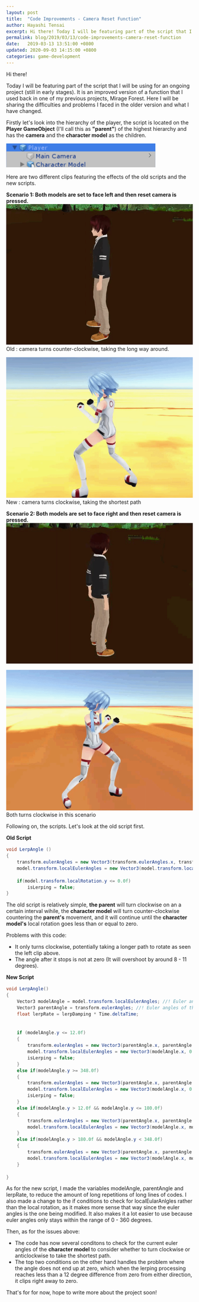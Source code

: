 ```yaml
---
layout: post
title:  "Code Improvements - Camera Reset Function"
author: Hayashi Tensai
excerpt: Hi there! Today I will be featuring part of the script that I will be using for an ongoing project (still in early stages). It is an improved version of a function that I used back in one of my previous projects, Mirage Forest.
permalink: blog/2019/03/13/code-improvements-camera-reset-function
date:   2019-03-13 13:51:00 +0800
updated: 2020-09-03 14:15:00 +0800
categories: game-development
---
```


Hi there!

Today I will be featuring part of the script that I will be using for an ongoing project (still in early stages). It is an improved version of a function that I used back in one of my previous projects, Mirage Forest. Here I will be sharing the difficulties and problems I faced in the older version and what I have changed.

Firstly let's look into the hierarchy of the player, the script is located on the **Player GameObject** (I'll call this as **"parent"**) of the highest hierarchy and has the **camera** and the **character model** as the children.

<img style="max-width:80%;" src="/assets/blog-images/game-dev/camera-reset-1.png" />

Here are two different clips featuring the effects of the old scripts and the new scripts.

**Scenario 1: Both models are set to face left and then reset camera is pressed.**
![Camera Reset Left Old](/assets/blog-images/game-dev/camera-reset-left-old.gif)  
Old : camera turns counter-clockwise, taking the long way around.

![Camera Reset Left New](/assets/blog-images/game-dev/camera-reset-left-new.gif)  
New : camera turns clockwise, taking the shortest path

**Scenario 2: Both models are set to face right and then reset camera is pressed.**
![Camera Reset Right Old](/assets/blog-images/game-dev/camera-reset-right-old.gif)

![Camera Reset Right New](/assets/blog-images/game-dev/camera-reset-right-new.gif)  
Both turns clockwise in this scenario

Following on, the scripts. Let's look at the old script first.

**Old Script**
```csharp
void LerpAngle ()
{
    transform.eulerAngles = new Vector3(transform.eulerAngles.x, transform.eulerAngles.y + (lerpDamping * Time.deltaTime), transform.eulerAngles.z);
    model.transform.localEulerAngles = new Vector3(model.transform.localEulerAngles.x, model.transform.localEulerAngles.y - (lerpDamping * Time.deltaTime), model.transform.localEulerAngles.z);

    if(model.transform.localRotation.y <= 0.0f)
        isLerping = false;
}
```
The old script is relatively simple, **the parent** will turn clockwise on an a certain interval wihile, the **character model** will turn counter-clockwise countering the **parent's** movement, and it will continue until the **character model's** local rotation goes less than or equal to zero.

Problems with this code:  
- It only turns clockwise, potentially taking a longer path to rotate as seen the left clip above.  
- The angle after it stops is not at zero (It will overshoot by around 8 - 11 degrees).

**New Script**
```csharp
void LerpAngle()
{
    Vector3 modelAngle = model.transform.localEulerAngles; //! Euler angles of the character model
    Vector3 parentAngle = transform.eulerAngles; //! Euler angles of the parent object
    float lerpRate = lerpDamping * Time.deltaTime;


    if (modelAngle.y <= 12.0f)
    {
        transform.eulerAngles = new Vector3(parentAngle.x, parentAngle.y + modelAngle.y, parentAngle.z);
        model.transform.localEulerAngles = new Vector3(modelAngle.x, 0.0f, modelAngle.z);
        isLerping = false;
    }
    else if(modelAngle.y >= 348.0f)
    {
        transform.eulerAngles = new Vector3(parentAngle.x, parentAngle.y - (360.0f - modelAngle.y), parentAngle.z);
        model.transform.localEulerAngles = new Vector3(modelAngle.x, 0.0f, modelAngle.z);
        isLerping = false;
    }
    else if(modelAngle.y > 12.0f && modelAngle.y <= 180.0f)
    {
        transform.eulerAngles = new Vector3(parentAngle.x, parentAngle.y + lerpRate, parentAngle.z);
        model.transform.localEulerAngles = new Vector3(modelAngle.x, modelAngle.y - lerpRate, modelAngle.z);
    }
    else if(modelAngle.y > 180.0f && modelAngle.y < 348.0f)
    {
        transform.eulerAngles = new Vector3(parentAngle.x, parentAngle.y - lerpRate, parentAngle.z);
        model.transform.localEulerAngles = new Vector3(modelAngle.x, modelAngle.y + lerpRate, modelAngle.z);
    }

}
```
As for the new script, I made the variables modelAngle, parentAngle and lerpRate, to reduce the amount of long repetitions of long lines of codes. I also made a change to the if conditions to check for localEularAnlgles rather than the local rotation, as it makes more sense that way since the euler angles is the one being modified. It also makes it a lot easier to use because euler angles only stays within the range of 0 - 360 degrees.

Then, as for the issues above:  
- The code has now several conditons to check for the current euler angles of the **character model** to consider whether to turn clockwise or anticlockwise to take the shortest path.  
- The top two conditions on the other hand handles the problem where the angle does not end up at zero, which when the lerping processing reaches less than a 12 degree difference from zero from either direction, it clips right away to zero.

That's for for now, hope to write more about the project soon!